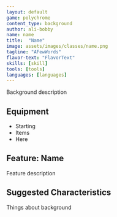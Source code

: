 ```yaml
---
layout: default
game: polychrome
content_type: background
author: ali-bobby
name: name
title:  "Name"
image: assets/images/classes/name.png
tagline: "AFewWords"
flavor-text: "FlavorText"
skills: [skill]
tools: [tools]
languages: [languages]
---
```


Background description

## Equipment
- Starting
- Items
- Here

## Feature: Name
Feature description

## Suggested Characteristics
Things about background